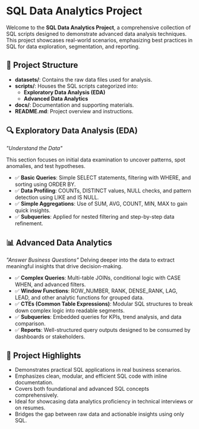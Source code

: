 # SQL Data Analytics Project

Welcome to the **SQL Data Analytics Project**, a comprehensive collection of SQL scripts designed to demonstrate advanced data analysis techniques. 
This project showcases real-world scenarios, emphasizing best practices in SQL for data exploration, segmentation, and reporting.

## 📁 Project Structure

- **datasets/**: Contains the raw data files used for analysis.
- **scripts/**: Houses the SQL scripts categorized into:
  - **Exploratory Data Analysis (EDA)**
  - **Advanced Data Analytics**
- **docs/**: Documentation and supporting materials.
- **README.md**: Project overview and instructions.

## 🔍 Exploratory Data Analysis (EDA)

*"Understand the Data"*

This section focuses on initial data examination to uncover patterns, spot anomalies, and test hypotheses.

- ✅ **Basic Queries**: Simple SELECT statements, filtering with WHERE, and sorting using ORDER BY.
- ✅ **Data Profiling**: COUNTs, DISTINCT values, NULL checks, and pattern detection using LIKE and IS NULL.
- ✅ **Simple Aggregations**: Use of SUM, AVG, COUNT, MIN, MAX to gain quick insights.
- ✅ **Subqueries**: Applied for nested filtering and step-by-step data refinement.

## 📊 Advanced Data Analytics
*"Answer Business Questions"*
Delving deeper into the data to extract meaningful insights that drive decision-making.

- ✅ **Complex Queries**: Multi-table JOINs, conditional logic with CASE WHEN, and advanced filters.
- ✅ **Window Functions**: ROW_NUMBER, RANK, DENSE_RANK, LAG, LEAD, and other analytic functions for grouped data.
- ✅ **CTEs (Common Table Expressions)**: Modular SQL structures to break down complex logic into readable segments.
- ✅ **Subqueries**: Embedded queries for KPIs, trend analysis, and data comparison.
- ✅ **Reports**: Well-structured query outputs designed to be consumed by dashboards or stakeholders.

## 🌟 Project Highlights

- Demonstrates practical SQL applications in real business scenarios.
- Emphasizes clean, modular, and efficient SQL code with inline documentation.
- Covers both foundational and advanced SQL concepts comprehensively.
- Ideal for showcasing data analytics proficiency in technical interviews or on resumes.
- Bridges the gap between raw data and actionable insights using only SQL.


